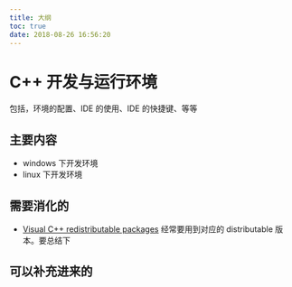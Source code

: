 ```yaml
---
title: 大纲
toc: true
date: 2018-08-26 16:56:20
---
```



# C++ 开发与运行环境

包括，环境的配置、IDE 的使用、IDE 的快捷键、等等

## 主要内容

- windows 下开发环境
- linux 下开发环境



## 需要消化的

- [ Visual C++ redistributable packages](https://support.microsoft.com/en-us/help/2977003/the-latest-supported-visual-c-downloads) 经常要用到对应的 distributable 版本。要总结下

## 可以补充进来的
